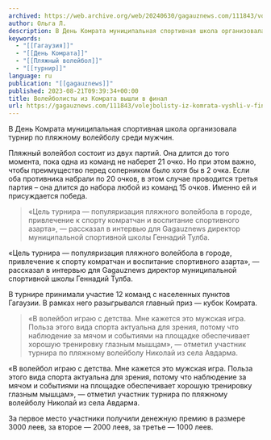 ```yaml
---
archived: https://web.archive.org/web/20240630/gagauznews.com/111843/volejbolisty-iz-komrata-vyshli-v-final.html
author: Ольга Л.
description: В День Комрата муниципальная спортивная школа организовала турнир по пляжному волейболу среди мужчин. Пляжный волейбол состоит из двух партий. Она длится до того момента, пока одна из команд не наберет 21 очко. Но при этом важно, чтобы преимущество перед соперником было хотя бы в 2 очка. Если оба противника набрали по 20 очков, в этом случае проводится третья партия – она длится до набора любой из команд 15 очков. Именно ей и присуждается победа. «Цель турнира — популяризация пляжного волейбола в городе, привлечение к спорту комратчан и воспитание спортивного азарта», — рассказал в интервью для Gagauznews директор муниципальной спортивной школы […]
keywords:
  - "[[Гагаузия]]"
  - "[[День Комрата]]"
  - "[[Пляжный волейбол]]"
  - "[[турнир]]"
language: ru
publication: "[[gagauznews]]"
published: 2023-08-21T09:39:34+00:00
title: Волейболисты из Комрата вышли в финал
url: https://gagauznews.com/111843/volejbolisty-iz-komrata-vyshli-v-final.html
---
```


В День Комрата муниципальная спортивная школа организовала турнир по пляжному волейболу среди мужчин.

Пляжный волейбол состоит из двух партий. Она длится до того момента, пока одна из команд не наберет 21 очко. Но при этом важно, чтобы преимущество перед соперником было хотя бы в 2 очка. Если оба противника набрали по 20 очков, в этом случае проводится третья партия – она длится до набора любой из команд 15 очков. Именно ей и присуждается победа.

> «Цель турнира — популяризация пляжного волейбола в городе, привлечение к спорту комратчан и воспитание спортивного азарта», — рассказал в интервью для Gagauznews директор муниципальной спортивной школы Геннадий Тулба.

«Цель турнира — популяризация пляжного волейбола в городе, привлечение к спорту комратчан и воспитание спортивного азарта», — рассказал в интервью для Gagauznews директор муниципальной спортивной школы Геннадий Тулба.

В турнире принимали участие 12 команд с населенных пунктов Гагаузии. В рамках него разыгрывался главный приз — кубок Комрата.

> «В волейбол играю с детства. Мне кажется это мужская игра. Польза этого вида спорта актуальна для зрения, потому что наблюдение за мячом и событиями на площадке обеспечивает хорошую тренировку глазным мышцам», — отметил участник турнира по пляжному волейболу Николай из села Авдарма.

«В волейбол играю с детства. Мне кажется это мужская игра. Польза этого вида спорта актуальна для зрения, потому что наблюдение за мячом и событиями на площадке обеспечивает хорошую тренировку глазным мышцам», — отметил участник турнира по пляжному волейболу Николай из села Авдарма.

За первое место участники получили денежную премию в размере 3000 леев, за второе — 2000 леев, за третье — 1000 леев.